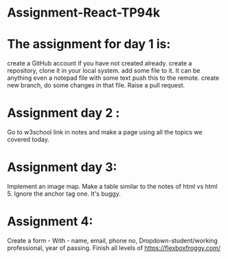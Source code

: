 # Assignment-React-TP94k


# The assignment for day 1 is:

create a GitHub account if you have not created already.
create a repository, clone it in your local system.
add some file to it. It can be anything even a notepad file with some text
push this to the remote.
create new branch, do some changes in that file.
Raise a pull request.


# Assignment day 2 :

Go to w3school link in notes and make a page using all the topics we covered today.


# Assignment day 3:

Implement an image map.
Make a table similar to the notes of html vs html 5.
Ignore the anchor tag one. It's buggy.


# Assignment 4:

Create a form - With - name, email, phone no, Dropdown-student/working professional, year of passing.
Finish all levels of https://flexboxfroggy.com/
